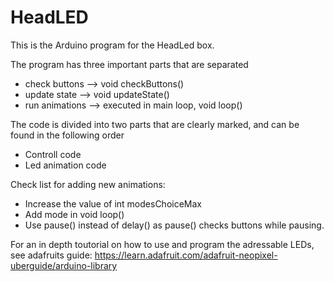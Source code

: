 # HeadLED

This is the Arduino program for the HeadLed box.

The program has three important parts that are separated

- check buttons --> void checkButtons()
- update state --> void updateState()
- run animations --> executed in main loop, void loop()


The code is divided into two parts that are clearly marked, and can be found in the following order
- Controll code
- Led animation code

Check list for adding new animations:
- Increase the value of int modesChoiceMax
- Add mode in void loop()
- Use pause() instead of delay() as pause() checks buttons while pausing.

For an in depth toutorial on how to use and program the adressable LEDs, see adafruits guide: https://learn.adafruit.com/adafruit-neopixel-uberguide/arduino-library
